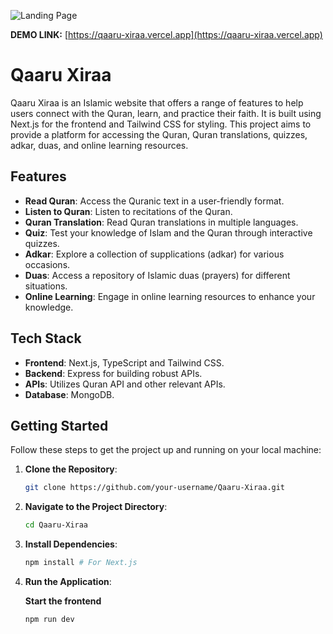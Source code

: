 ![Landing Page](/public/Quran.png)

**DEMO LINK:** [https://qaaru-xiraa.vercel.app](https://qaaru-xiraa.vercel.app)

# Qaaru Xiraa

Qaaru Xiraa is an  Islamic website that offers a range of features to help users connect with the Quran, learn, and practice their faith. It is built using Next.js for the frontend and Tailwind CSS for styling. This project aims to provide a platform for accessing the Quran, Quran translations, quizzes, adkar, duas, and online learning resources.

## Features

- **Read Quran**: Access the Quranic text in a user-friendly format.
- **Listen to Quran**: Listen to recitations of the Quran.
- **Quran Translation**: Read Quran translations in multiple languages.
- **Quiz**: Test your knowledge of Islam and the Quran through interactive quizzes.
- **Adkar**: Explore a collection of supplications (adkar) for various occasions.
- **Duas**: Access a repository of Islamic duas (prayers) for different situations.
- **Online Learning**: Engage in online learning resources to enhance your knowledge.

## Tech Stack

- **Frontend**: Next.js, TypeScript and Tailwind CSS.
- **Backend**: Express for building robust APIs.
- **APIs**: Utilizes Quran API and other relevant APIs.
- **Database**: MongoDB.


## Getting Started

Follow these steps to get the project up and running on your local machine:

1. **Clone the Repository**: 

   ```bash
   git clone https://github.com/your-username/Qaaru-Xiraa.git

2. **Navigate to the Project Directory**: 

   ```bash
   cd Qaaru-Xiraa


3. **Install Dependencies**: 

   ```bash
   npm install # For Next.js


4. **Run the Application**: 

   **Start the frontend**

   ```bash
   npm run dev
   ```
   
   

